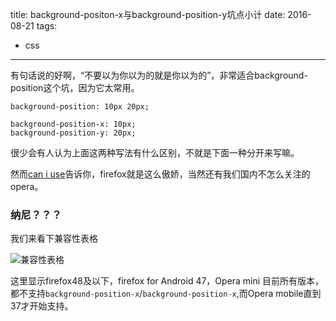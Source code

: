 title: background-positon-x与background-position-y坑点小计
date: 2016-08-21
tags: 
 - css
---


有句话说的好啊，“不要以为你以为的就是你以为的”，非常适合background-position这个坑，因为它太常用。

```
background-position: 10px 20px;  

```

```
background-position-x: 10px;  
background-position-y: 20px;  

```

很少会有人认为上面这两种写法有什么区别，不就是下面一种分开来写嘛。

然而[can i use](http://caniuse.com/#search=background-position-x%20%26%20background-position-y)告诉你，firefox就是这么傲娇，当然还有我们国内不怎么关注的opera。

### 纳尼？？？

我们来看下兼容性表格

![兼容性表格](http://ysha-01.oss-cn-shanghai.aliyuncs.com/QQ20160821233903.png)

这里显示firefox48及以下，firefox for Android 47，Opera mini 目前所有版本，都不支持`background-position-x`/`background-position-x`,而Opera mobile直到37才开始支持。

